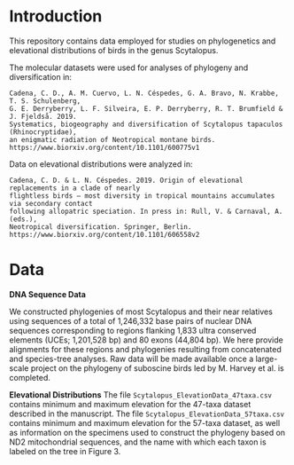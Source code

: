 # Introduction

This repository contains data employed for studies on phylogenetics and elevational distributions of birds in the genus Scytalopus. 

The molecular datasets were used for analyses of phylogeny and diversification in:

    Cadena, C. D., A. M. Cuervo, L. N. Céspedes, G. A. Bravo, N. Krabbe, T. S. Schulenberg, 
    G. E. Derryberry, L. F. Silveira, E. P. Derryberry, R. T. Brumfield & J. Fjeldså. 2019. 
    Systematics, biogeography and diversification of Scytalopus tapaculos (Rhinocryptidae), 
    an enigmatic radiation of Neotropical montane birds.
    https://www.biorxiv.org/content/10.1101/600775v1

Data on elevational distributions were analyzed in:

    Cadena, C. D. & L. N. Céspedes. 2019. Origin of elevational replacements in a clade of nearly 
    flightless birds – most diversity in tropical mountains accumulates via secondary contact 
    following allopatric speciation. In press in: Rull, V. & Carnaval, A. (eds.), 
    Neotropical diversification. Springer, Berlin.
    https://www.biorxiv.org/content/10.1101/606558v2

# Data

**DNA Sequence Data**

We constructed phylogenies of most Scytalopus and their near relatives using sequences of a total of 1,246,332 base pairs of nuclear DNA sequences corresponding to regions flanking 1,833 ultra conserved elements (UCEs; 1,201,528 bp) and 80 exons (44,804 bp). We here provide alignments for these regions and phylogenies resulting from concatenated and species-tree analyses. Raw data will be made available once a large-scale project on the phylogeny of suboscine birds led by M. Harvey et al. is completed.


**Elevational Distributions**
The file `Scytalopus_ElevationData_47taxa.csv` contains minimum and maximum elevation for the 47-taxa dataset described in the manuscript. The file `Scytalopus_ElevationData_57taxa.csv` contains minimum and maximum elevation for the 57-taxa dataset, as well as information on the specimens used to construct the phylogeny based on ND2 mitochondrial sequences, and the name with which each taxon is labeled on the tree in Figure 3. 




